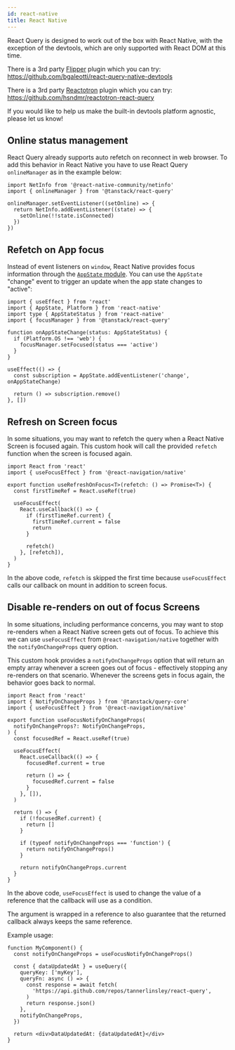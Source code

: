 ```yaml
---
id: react-native
title: React Native
---
```


React Query is designed to work out of the box with React Native, with the exception of the devtools, which are only supported with React DOM at this time.

There is a 3rd party [Flipper](https://fbflipper.com/docs/getting-started/react-native/) plugin which you can try: https://github.com/bgaleotti/react-query-native-devtools

There is a 3rd party [Reactotron](https://github.com/infinitered/reactotron/) plugin which you can try: https://github.com/hsndmr/reactotron-react-query

If you would like to help us make the built-in devtools platform agnostic, please let us know!

## Online status management

React Query already supports auto refetch on reconnect in web browser.
To add this behavior in React Native you have to use React Query `onlineManager` as in the example below:

```tsx
import NetInfo from '@react-native-community/netinfo'
import { onlineManager } from '@tanstack/react-query'

onlineManager.setEventListener((setOnline) => {
  return NetInfo.addEventListener((state) => {
    setOnline(!!state.isConnected)
  })
})
```

## Refetch on App focus

Instead of event listeners on `window`, React Native provides focus information through the [`AppState` module](https://reactnative.dev/docs/appstate#app-states). You can use the `AppState` "change" event to trigger an update when the app state changes to "active":

```tsx
import { useEffect } from 'react'
import { AppState, Platform } from 'react-native'
import type { AppStateStatus } from 'react-native'
import { focusManager } from '@tanstack/react-query'

function onAppStateChange(status: AppStateStatus) {
  if (Platform.OS !== 'web') {
    focusManager.setFocused(status === 'active')
  }
}

useEffect(() => {
  const subscription = AppState.addEventListener('change', onAppStateChange)

  return () => subscription.remove()
}, [])
```

## Refresh on Screen focus

In some situations, you may want to refetch the query when a React Native Screen is focused again.
This custom hook will call the provided `refetch` function when the screen is focused again.

```tsx
import React from 'react'
import { useFocusEffect } from '@react-navigation/native'

export function useRefreshOnFocus<T>(refetch: () => Promise<T>) {
  const firstTimeRef = React.useRef(true)

  useFocusEffect(
    React.useCallback(() => {
      if (firstTimeRef.current) {
        firstTimeRef.current = false
        return
      }

      refetch()
    }, [refetch]),
  )
}
```

In the above code, `refetch` is skipped the first time because `useFocusEffect` calls our callback on mount in addition to screen focus.

## Disable re-renders on out of focus Screens

In some situations, including performance concerns, you may want to stop re-renders when a React Native screen gets out of focus. To achieve this we can use `useFocusEffect` from `@react-navigation/native` together with the `notifyOnChangeProps` query option.

This custom hook provides a `notifyOnChangeProps` option that will return an empty array whenever a screen goes out of focus - effectively stopping any re-renders on that scenario. Whenever the screens gets in focus again, the behavior goes back to normal.

```tsx
import React from 'react'
import { NotifyOnChangeProps } from '@tanstack/query-core'
import { useFocusEffect } from '@react-navigation/native'

export function useFocusNotifyOnChangeProps(
  notifyOnChangeProps?: NotifyOnChangeProps,
) {
  const focusedRef = React.useRef(true)

  useFocusEffect(
    React.useCallback(() => {
      focusedRef.current = true

      return () => {
        focusedRef.current = false
      }
    }, []),
  )

  return () => {
    if (!focusedRef.current) {
      return []
    }

    if (typeof notifyOnChangeProps === 'function') {
      return notifyOnChangeProps()
    }

    return notifyOnChangeProps.current
  }
}
```

In the above code, `useFocusEffect` is used to change the value of a reference that the callback will use as a condition.

The argument is wrapped in a reference to also guarantee that the returned callback always keeps the same reference.

Example usage:

```tsx
function MyComponent() {
  const notifyOnChangeProps = useFocusNotifyOnChangeProps()

  const { dataUpdatedAt } = useQuery({
    queryKey: ['myKey'],
    queryFn: async () => {
      const response = await fetch(
        'https://api.github.com/repos/tannerlinsley/react-query',
      )
      return response.json()
    },
    notifyOnChangeProps,
  })

  return <div>DataUpdatedAt: {dataUpdatedAt}</div>
}
```
